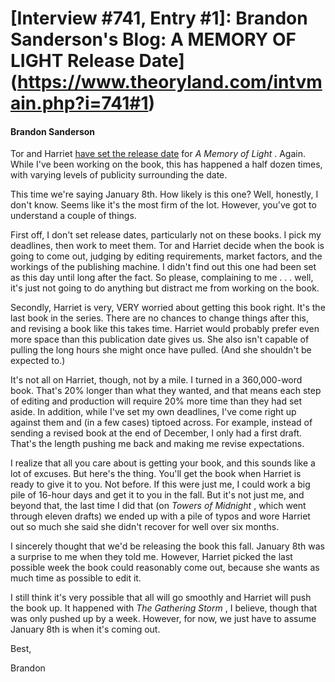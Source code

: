 # [Interview #741, Entry #1]: Brandon Sanderson's Blog: A MEMORY OF LIGHT Release Date](https://www.theoryland.com/intvmain.php?i=741#1)

#### Brandon Sanderson

Tor and Harriet
[have set the release date](http://www.tor.com/blogs/2012/02/the-release-date-for-a-memory-of-light-has-been-set)
for
*A Memory of Light*
. Again. While I've been working on the book, this has happened a half dozen times, with varying levels of publicity surrounding the date.

This time we're saying January 8th. How likely is this one? Well, honestly, I don't know. Seems like it's the most firm of the lot. However, you've got to understand a couple of things.

First off, I don't set release dates, particularly not on these books. I pick my deadlines, then work to meet them. Tor and Harriet decide when the book is going to come out, judging by editing requirements, market factors, and the workings of the publishing machine. I didn't find out this one had been set as this day until long after the fact. So please, complaining to me . . . well, it's just not going to do anything but distract me from working on the book.

Secondly, Harriet is very, VERY worried about getting this book right. It's the last book in the series. There are no chances to change things after this, and revising a book like this takes time. Harriet would probably prefer even more space than this publication date gives us. She also isn't capable of pulling the long hours she might once have pulled. (And she shouldn't be expected to.)

It's not all on Harriet, though, not by a mile. I turned in a 360,000-word book. That's 20% longer than what they wanted, and that means each step of editing and production will require 20% more time than they had set aside. In addition, while I've set my own deadlines, I've come right up against them and (in a few cases) tiptoed across. For example, instead of sending a revised book at the end of December, I only had a first draft. That's the length pushing me back and making me revise expectations.

I realize that all you care about is getting your book, and this sounds like a lot of excuses. But here's the thing. You'll get the book when Harriet is ready to give it to you. Not before. If this were just me, I could work a big pile of 16-hour days and get it to you in the fall. But it's not just me, and beyond that, the last time I did that (on
*Towers of Midnight*
, which went through eleven drafts) we ended up with a pile of typos and wore Harriet out so much she said she didn't recover for well over six months.

I sincerely thought that we'd be releasing the book this fall. January 8th was a surprise to me when they told me. However, Harriet picked the last possible week the book could reasonably come out, because she wants as much time as possible to edit it.

I still think it's very possible that all will go smoothly and Harriet will push the book up. It happened with
*The Gathering Storm*
, I believe, though that was only pushed up by a week. However, for now, we just have to assume January 8th is when it's coming out.

Best,

Brandon


